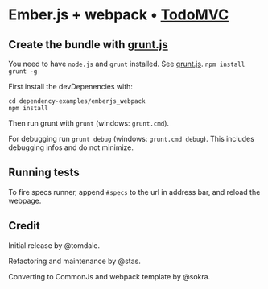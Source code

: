 # Ember.js + webpack • [TodoMVC](http://todomvc.com)


## Create the bundle with [grunt.js](http://gruntjs.com)

You need to have `node.js` and `grunt` installed.
See [grunt.js](http://gruntjs.com). `npm install grunt -g`

First install the devDepenencies with:

```
cd dependency-examples/emberjs_webpack
npm install
```

Then run grunt with `grunt` (windows: `grunt.cmd`).

For debugging run `grunt debug` (windows: `grunt.cmd debug`). This includes debugging infos and do not minimize.





## Running tests

To fire specs runner, append `#specs` to the url in address bar, and reload the webpage.


## Credit

Initial release by @tomdale.

Refactoring and maintenance by @stas.

Converting to CommonJs and webpack template by @sokra.